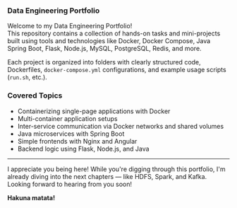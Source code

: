### Data Engineering Portfolio

Welcome to my Data Engineering Portfolio!  
This repository contains a collection of hands-on tasks and mini-projects built using tools and technologies like Docker, Docker Compose, Java Spring Boot, Flask, Node.js, MySQL, PostgreSQL, Redis, and more.

Each project is organized into folders with clearly structured code, Dockerfiles, `docker-compose.yml` configurations, and example usage scripts (`run.sh`, etc.).

### Covered Topics

- Containerizing single-page applications with Docker  
- Multi-container application setups  
- Inter-service communication via Docker networks and shared volumes  
- Java microservices with Spring Boot  
- Simple frontends with Nginx and Angular  
- Backend logic using Flask, Node.js, and Java  

---

I appreciate you being here! While you're digging through this portfolio, I'm already diving into the next chapters — like HDFS, Spark, and Kafka.  
Looking forward to hearing from you soon!  

**Hakuna matata!**
